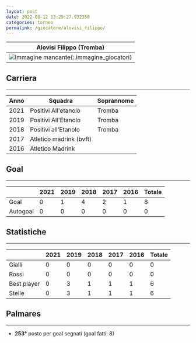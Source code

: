 ```yaml
---
layout: post
date: 2022-08-12 13:29:27.932350
categories: torneo
permalink: /giocatore/alovisi_filippo/
---
```

<link rel='stylesheets' href='./../assets/giocatori.css'>

| Alovisi Filippo (Tromba) |
|:-----:|
| ![Immagine mancante]('./../../assets/giocatori/alovisi_filippo.png){:.immagine_giocatori} |


## Carriera
----

|Anno|Squadra|Soprannome|
|:---:|---|---|
|2021|Positivi All'etanolo|Tromba|
|2019|Positivi All'Etanolo|Tromba|
|2018|Positivi all'Etanolo|Tromba|
|2017|Atletico madrink (bvft)||
|2016|Atletico Madrink||


## Goal
----

| |2021|2019|2018|2017|2016| Totale |
|---|---|---|---|---|---|---|
|Goal|0|1|4|2|1|8|
|Autogoal|0|0|0|0|0|0|


## Statistiche
----

| |2021|2019|2018|2017|2016| Totale |
|---|---|---|---|---|---|---|
|Gialli|0|0|0|0|0|0|
|Rossi|0|0|0|0|0|0|
|Best player|0|3|1|1|1|6|
|Stelle|0|3|1|1|1|6|


## Palmares
----

- **253°** posto per goal segnati (goal fatti: 8)
